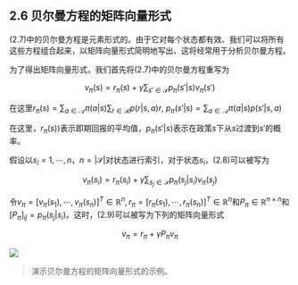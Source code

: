 ## 2.6 贝尔曼方程的矩阵向量形式

$(2.7)$中的贝尔曼方程是元素形式的。由于它对每个状态都有效、我们可以将所有这些方程组合起来，以矩阵向量形式简明地写出、这将经常用于分析贝尔曼方程。

为了得出矩阵向量形式，我们首先将$(2.7)$中的贝尔曼方程重写为

$$v_\pi (s)=r_\pi (s)+\gamma\sum_{s'\in \mathcal{S}}p_\pi(s'|s)v_\pi(s')$$

在这里$r_\pi(s)=\sum_{a\in \mathcal{A}}\pi(a|s)\sum_{r\in \mathcal{R}}p(r|s,a)r,$ $p_\pi(s'|s)=\sum_{a\in \mathcal{A}}\pi(a|s)p(s'|s,a)$

在这里，$r_\pi(s)$)表示即期回报的平均值，$p_\pi(s'|s)$表示在政策$s$下从$s$过渡到$s'$的概率。

假设以$s_i=1,\cdots,n$，$n=|\mathcal{S}|$对状态进行索引，对于状态$s_i$，$(2.8)$可以被写为

$$v_\pi(s_i)=r_\pi(s_i)+\gamma\sum_{s_j\in \mathcal{S}}p_\pi(s_j|s_i)v_\pi(s_j)$$

令$v_\pi=[v_\pi(s_1),\cdots,v_\pi(s_n)]^T\in\mathbb{R}^n,r_\pi=[r_\pi(s_1),\cdots,r_\pi(s_n)]^T\in\mathbb{R}^n$和$P_\pi \in \mathbb{R}^{n \times n}$和$[P_\pi]_{ij}=p_\pi (s_j|s_i)$。这时，(2.9)可以被写为下列的矩阵向量形式

$$v_\pi=r_\pi+\gamma P_\pi v_\pi$$

 ![](../img/02/5.png)
 > 演示贝尔曼方程的矩阵向量形式的示例。

